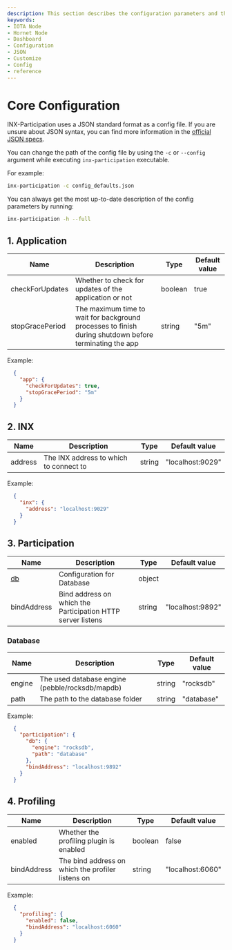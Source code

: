 ```yaml
---
description: This section describes the configuration parameters and their types for INX-Participation.
keywords:
- IOTA Node 
- Hornet Node
- Dashboard
- Configuration
- JSON
- Customize
- Config
- reference
---
```



# Core Configuration

INX-Participation uses a JSON standard format as a config file. If you are unsure about JSON syntax, you can find more information in the [official JSON specs](https://www.json.org).

You can change the path of the config file by using the `-c` or `--config` argument while executing `inx-participation` executable.

For example:
```bash
inx-participation -c config_defaults.json
```

You can always get the most up-to-date description of the config parameters by running:

```bash
inx-participation -h --full
```

## <a id="app"></a> 1. Application

| Name            | Description                                                                                            | Type    | Default value |
| --------------- | ------------------------------------------------------------------------------------------------------ | ------- | ------------- |
| checkForUpdates | Whether to check for updates of the application or not                                                 | boolean | true          |
| stopGracePeriod | The maximum time to wait for background processes to finish during shutdown before terminating the app | string  | "5m"          |

Example:

```json
  {
    "app": {
      "checkForUpdates": true,
      "stopGracePeriod": "5m"
    }
  }
```

## <a id="inx"></a> 2. INX

| Name    | Description                            | Type   | Default value    |
| ------- | -------------------------------------- | ------ | ---------------- |
| address | The INX address to which to connect to | string | "localhost:9029" |

Example:

```json
  {
    "inx": {
      "address": "localhost:9029"
    }
  }
```

## <a id="participation"></a> 3. Participation

| Name                    | Description                                                 | Type   | Default value    |
| ----------------------- | ----------------------------------------------------------- | ------ | ---------------- |
| [db](#participation_db) | Configuration for Database                                  | object |                  |
| bindAddress             | Bind address on which the Participation HTTP server listens | string | "localhost:9892" |

### <a id="participation_db"></a> Database

| Name   | Description                                     | Type   | Default value |
| ------ | ----------------------------------------------- | ------ | ------------- |
| engine | The used database engine (pebble/rocksdb/mapdb) | string | "rocksdb"     |
| path   | The path to the database folder                 | string | "database"    |

Example:

```json
  {
    "participation": {
      "db": {
        "engine": "rocksdb",
        "path": "database"
      },
      "bindAddress": "localhost:9892"
    }
  }
```

## <a id="profiling"></a> 4. Profiling

| Name        | Description                                       | Type    | Default value    |
| ----------- | ------------------------------------------------- | ------- | ---------------- |
| enabled     | Whether the profiling plugin is enabled           | boolean | false            |
| bindAddress | The bind address on which the profiler listens on | string  | "localhost:6060" |

Example:

```json
  {
    "profiling": {
      "enabled": false,
      "bindAddress": "localhost:6060"
    }
  }
```

